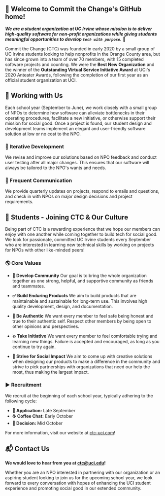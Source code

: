 ## 💜 Welcome to Commit the Change's GitHub home!
***We are a student organization at UC Irvine whose mission is to deliver high-quality software for non-profit organizations while giving students meaningful opportunities to develop `tech with purpose`.*** 🚀

Commit the Change (CTC) was founded in early 2020 by a small group of UC Irvine students looking to help nonprofits in the Orange County area, but has since grown into a team of over 70 members, with 15 completed software projects and counting. We were the **Best New Organization** and the winner of the **Outstanding Virtual Service Initiative Award** at UCI's 2020 Anteater Awards, following the completion of our first year as an official student organization at UCI.

## 🤝 Working with Us
Each school year (September to June), we work closely with a small group of NPOs to determine how software can alleviate bottlenecks in their operating procedures, facilitate a new initiative, or otherwise support their mission for social good. Once a project is found, our student design and development teams implement an elegant and user-friendly software solution at low or no cost to the NPO.

### 🧱 Iterative Development
We revise and improve our solutions based on NPO feedback and conduct user testing after all major changes. This ensures that our software will always be tailored to the NPO's wants and needs.

### 📨 Frequent Communication
We provide quarterly updates on projects, respond to emails and questions, and check in with NPOs on major design decisions and project requirements.

## 🔰 Students - Joining CTC & Our Culture

Being part of CTC is a rewarding experience that we hope our members can enjoy with one another while coming together to build tech for social good. We look for passionate, committed UC Irvine students every September who are interested in learning new technical skills by working on projects for NPOs with other like-minded peers!

### 🌎 Core Values
- **🏡 Develop Community**
	Our goal is to bring the whole organization together as one strong, helpful, and supportive community as friends and teammates.
	
- **✅ Build Enduring Products**
	We aim to build products that are maintainable and sustainable for long-term use. This involves high quality development, design, and documentation.
	
- **💯 Be Authentic**
	We want every member to feel safe being honest and true to their authentic self. Respect other members by being open to other opinions and perspectives.
	
- **💥 Take Initiative**
	We want every member to feel comfortable trying and learning new things. Failure is accepted and encouraged, as long as you continue to try again.
	
- **🌱 Strive for Social Impact**
	We aim to come up with creative solutions when designing our products to make a difference in the community and strive to pick partnerships with organizations that need our help the most, thus making the largest impact.

### ▶️ Recruitment

We recruit at the beginning of each school year, typically adhering to the following cycle:

- **📩 Application:** Late September
- **☕️ Coffee Chat:** Early October
- **🎩 Decision:** Mid October

For more information, visit our website at [ctc-uci.com](https://ctc-uci.com)! 

## 📬 Contact Us
**We would love to hear from you at [ctc@uci.edu](mailto:ctc@uci.edu)!**

Whether you are an NPO interested in partnering with our organization or an aspiring student looking to join us for the upcoming school year, we look forward to every conversation with hopes of enhancing the UCI student experience and promoting social good in our extended community.
